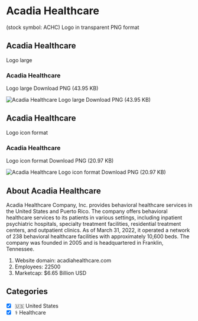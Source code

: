 # Acadia Healthcare
 (stock symbol: ACHC) Logo in transparent PNG format

## Acadia Healthcare
 Logo large

### Acadia Healthcare
 Logo large Download PNG (43.95 KB)

![Acadia Healthcare
 Logo large Download PNG (43.95 KB)](/img/orig/ACHC_BIG-dd223e60.png)

## Acadia Healthcare
 Logo icon format

### Acadia Healthcare
 Logo icon format Download PNG (20.97 KB)

![Acadia Healthcare
 Logo icon format Download PNG (20.97 KB)](/img/orig/ACHC-b323f5bd.png)

## About Acadia Healthcare


Acadia Healthcare Company, Inc. provides behavioral healthcare services in the United States and Puerto Rico. The company offers behavioral healthcare services to its patients in various settings, including inpatient psychiatric hospitals, specialty treatment facilities, residential treatment centers, and outpatient clinics. As of March 31, 2022, it operated a network of 238 behavioral healthcare facilities with approximately 10,600 beds. The company was founded in 2005 and is headquartered in Franklin, Tennessee.

1. Website domain: acadiahealthcare.com
2. Employees: 22500
3. Marketcap: $6.65 Billion USD


## Categories
- [x] 🇺🇸 United States
- [x] ⚕️ Healthcare
